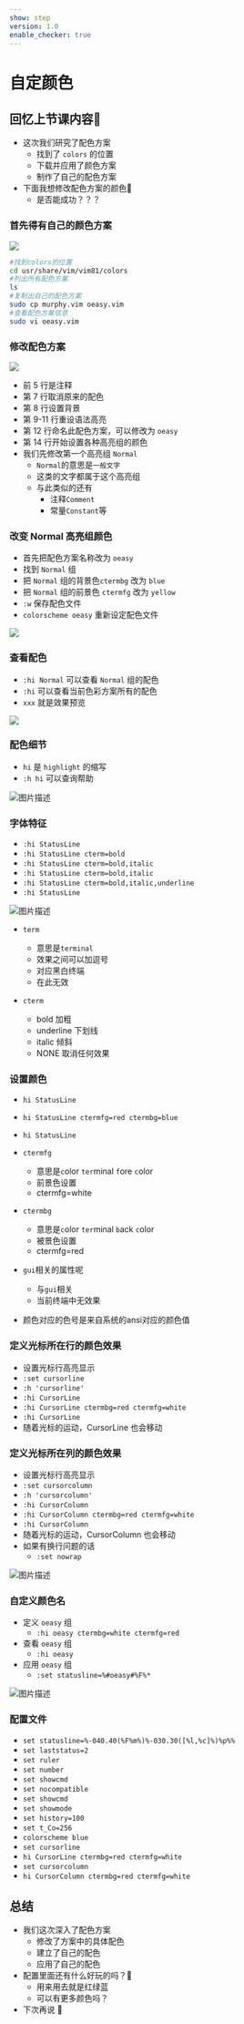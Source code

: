```yaml
---
show: step
version: 1.0
enable_checker: true
---
```


# 自定颜色

## 回忆上节课内容🤔

- 这次我们研究了配色方案
	- 找到了 `colors` 的位置
	- 下载并应用了颜色方案
	- 制作了自己的配色方案
- 下面我想修改配色方案的颜色🤔
	- 是否能成功？？？

### 首先得有自己的颜色方案

![](https://labfile.oss.aliyuncs.com/courses/2840/addMyColor.png)

```bash
#找到colors的位置
cd usr/share/vim/vim81/colors
#列出所有配色方案
ls
#复制出自己的配色方案
sudo cp murphy.vim oeasy.vim
#查看配色方案信息
sudo vi oeasy.vim
```

### 修改配色方案

![](https://labfile.oss.aliyuncs.com/courses/2840/oeasyvim)

- 前 5 行是注释
- 第 7 行取消原来的配色
- 第 8 行设置背景
- 第 9-11 行重设语法高亮
- 第 12 行命名此配色方案，可以修改为 `oeasy`
- 第 14 行开始设置各种高亮组的颜色
- 我们先修改第一个高亮组 `Normal`
  - `Normal`的意思是`一般文字`
  - 这类的文字都属于这个高亮组
  - 与此类似的还有
    - 注释`Comment`
	- 常量`Constant`等

### 改变 Normal 高亮组颜色

- 首先把配色方案名称改为 `oeasy`
- 找到 `Normal` 组
- 把 `Normal` 组的背景色`ctermbg` 改为 `blue`
- 把 `Normal` 组的前景色 `ctermfg` 改为 `yellow`
- `:w` 保存配色文件
- `colorscheme oeasy` 重新设定配色文件

![](https://labfile.oss.aliyuncs.com/courses/2840/modifiedVim.png)

### 查看配色

- `:hi Normal` 可以查看 `Normal` 组的配色
- `:hi` 可以查看当前色彩方案所有的配色
- `xxx` 就是效果预览

![](https://labfile.oss.aliyuncs.com/courses/2840/showColors.png)

### 配色细节

- `hi` 是 `highlight` 的缩写
- `:h hi` 可以查询帮助

![图片描述](https://doc.shiyanlou.com/courses/uid1190679-20210709-1625839962834)

### 字体特征

- `:hi StatusLine`
- `:hi StatusLine cterm=bold`
- `:hi StatusLine cterm=bold,italic`
- `:hi StatusLine cterm=bold,italic`
- `:hi StatusLine cterm=bold,italic,underline`
- `:hi StatusLine`

![图片描述](https://doc.shiyanlou.com/courses/uid1190679-20210709-1625840276836)

- `term`
  - 意思是`terminal`
  - 效果之间可以加逗号
  - 对应黑白终端
  - 在此无效

- `cterm`
  - bold 加粗
  - underline 下划线
  - italic 倾斜
  - NONE 取消任何效果

### 设置颜色

- `hi StatusLine`
- `hi StatusLine ctermfg=red ctermbg=blue`
- `hi StatusLine`

- `ctermfg`
	- 意思是`c`olor `ter`minal `f`ore `c`olor
	- 前景色设置
	- ctermfg=white

- `ctermbg`
	- 意思是`c`olor `ter`minal `b`ack `c`olor
	- 被景色设置
	- ctermfg=red

- `gui`相关的属性呢
	- 与`gui`相关
	- 当前终端中无效果

- 颜色对应的色号是来自系统的ansi对应的颜色值

### 定义光标所在行的颜色效果

- 设置光标行高亮显示
- `:set cursorline`
- `:h 'cursorline'`
- `:hi CursorLine`
- `:hi CursorLine ctermbg=red ctermfg=white`
- `:hi CursorLine`
- 随着光标的运动，CursorLine 也会移动

### 定义光标所在列的颜色效果

- 设置光标行高亮显示
- `:set cursorcolumn`
- `:h 'cursorcolumn'`
- `:hi CursorColumn`
- `:hi CursorColumn ctermbg=red ctermfg=white`
- `:hi CursorColumn`
- 随着光标的运动，CursorColumn 也会移动
- 如果有换行问题的话 
	- `:set nowrap`

![图片描述](https://doc.shiyanlou.com/courses/uid1190679-20210709-1625841300802)

### 自定义颜色名

- 定义 `oeasy` 组 
	- `:hi oeasy ctermbg=white ctermfg=red`
- 查看 `oeasy` 组 
	- `:hi oeasy`
- 应用 `oeasy` 组 
	- `:set statusline=%#oeasy#%F%*`

![图片描述](https://doc.shiyanlou.com/courses/2840/1190679/66e7f69d6cf33d257ea6ffa1803391b4-0)

### 配置文件

- `set statusline=%-040.40(%F%m%)%-030.30([%l,%c]%)%p%%`
- `set laststatus=2`
- `set ruler` 
- `set number` 
- `set showcmd`
- `set nocompatible` 
- `set showcmd`
- `set showmode` 
- `set history=100` 
- `set t_Co=256`
- `colorscheme blue`
- `set cursorline`
- `hi CursorLine ctermbg=red ctermfg=white` 
- `set cursorcolumn`
- `hi CursorColumn ctermbg=red ctermfg=white` 

## 总结
- 我们这次深入了配色方案
	- 修改了方案中的具体配色
	- 建立了自己的配色
	- 应用了自己的配色
- 配置里面还有什么好玩的吗？🤔
	- 用来用去就是红绿蓝
	- 可以有更多颜色吗？
- 下次再说 👋






